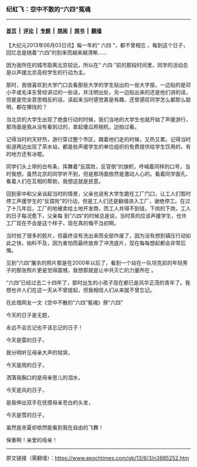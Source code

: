 ### 纪虹飞：空中不散的“六四”冤魂

---

#### [首页](../../../..?n3885252) &nbsp;|&nbsp; [评论](../../../../../epoch-comment?n3885252) &nbsp;|&nbsp; [专题](../../../../../epoch-special?n3885252) &nbsp;|&nbsp; [禁闻](../../../../../epoch-news?n3885252) &nbsp;|&nbsp; [禁书](../../../../../books?n3885252) &nbsp;|&nbsp; [翻墙](https://github.com/gfw-breaker/nogfw/blob/master/README.md?n3885252)


<div class="post_content" id="artbody" itemprop="articleBody">
 <!-- article content begin -->
 <p>
  【大纪元2013年06月03日讯】每一年的“
  <ok href="https://www.epochtimes.com/gb/tag/%E5%85%AD%E5%9B%9B.html">
   六四
  </ok>
  ”，都不曾相忘 ，每到这个日子，回忆总是随着“六四”的到来而越来越清晰……
 </p>
 <p>
  因为我所在的城市距离北京较远，所以在“
  <ok href="https://www.epochtimes.com/gb/tag/%E5%85%AD%E5%9B%9B.html">
   六四
  </ok>
  ”前的那段时间里，同学的活动总是以声援北京高校学生的行动为主。
 </p>
 <p>
  那时，我很喜欢到大学门口去看那些大学的学生贴出的一些大字报，一边贴的是邓小平或毛泽东曾经讲过的一些话，并注明出处，另一边贴出来的还是他们讲的话，但是是完全意思相反的话，读起来当时感觉甚是有趣，还曾感叹同学怎么都那么聪明，都在哪找的？
 </p>
 <p>
  当北京的大学生出现了绝食行动的时候，我们当地的大学生也就开始了声援游行，那场面是我从没有看到过的，拿起傻瓜照相机，边拍过看。
 </p>
 <p>
  记得当时的天好热，游行穿过整个市区，跟着他们走的时候，又热又累。记得当时街道两边出现了茶水站，都是些声援学生的单位组织的免费提供给学生饮用的，有的地方还有冰棍。
 </p>
 <p>
  同学们头上带的白布条，挥舞着“反腐败，反官倒”的旗帜，呼喊着同样的口号，当时我想，虽然北京的同学听不到，但是那场面依然是激动人心的。看着同学面孔、看着人们在互相的帮助，我想这就是民意。
 </p>
 <p>
  回到家中和父亲谈起当时的情景，父亲也说有大学生跪在工厂门口，让工人们暂时停工声援学生的“反腐败”的行动，但是工人们还是翻墙进入工厂，谢绝停工。在过了十几年后，工厂的地被卖给土地开发商，而工人并得不到钱，下岗的下岗，工人的日子每况愈下，父亲每 到“六四”的时候总是说，当时真的应该声援学生，也许工厂现在不会是这个样子，现在真的悔不当初啊。
 </p>
 <p>
  当时拍了很多的胶片，但最终没有洗出来而全部作废了，因为没有想到镇压行动如此之快，始料不及，因为害怕而最终放弃了冲洗底片，现在每每想起都会非常后悔。
 </p>
 <p>
  见到“六四”屠杀的照片那是在2000年以后了，看到一个站在一队坦克前的年轻男子的那张照片更是觉得震憾，我想那就是让中共灭亡的力量所在 。
 </p>
 <p>
  “六四”已经过去二十四年了，那时出生的小孩子现在都已是风华正茂的青年了。我想也许人们在这一天从不曾提起，但我相信人们从来就不曾忘记。
 </p>
 <p>
  在此借网友一文《空中不散的“六四”冤魂》祭“六四”
 </p>
 <p>
  今天的日子是无题，
 </p>
 <p>
  永远不会忘记也不该忘记的日子！
 </p>
 <p>
  今天是雷的日子，
 </p>
 <p>
  我分明听见母亲大声的恸哭，
 </p>
 <p>
  今天是雨的日子，
 </p>
 <p>
  洒落我胸口的是母亲思儿的泪水，
 </p>
 <p>
  今天是风的日子，
 </p>
 <p>
  是我伸出双手在抚摸母亲苍白的头发，
 </p>
 <p>
  今天是雪的日子，
 </p>
 <p>
  虽然是赤夏却依然能看到我在自由的飞舞！
 </p>
 <p>
  保重啊！亲爱的母亲！
 </p>
 <p>
  <!-- article content end -->
  <div id="below_article_ad">
  </div>
 </p>
</div>


---

原文链接（需翻墙）：https://www.epochtimes.com/gb/13/6/3/n3885252.htm